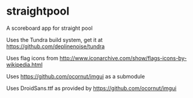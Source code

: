 # straightpool
A scoreboard app for straight pool

Uses the Tundra build system, get it at https://github.com/deplinenoise/tundra

Uses flag icons from http://www.iconarchive.com/show/flags-icons-by-wikipedia.html

Uses https://github.com/ocornut/imgui as a submodule

Uses DroidSans.ttf as provided by https://github.com/ocornut/imgui
